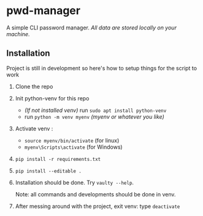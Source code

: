 # pwd-manager

A simple CLI password manager.
*All data are stored locally on your machine.*


Installation
---
Project is still in development so here's how to setup things for the script to work

1. Clone the repo

2. Init python-venv for this repo
    - *(If not installed venv)*  run `sudo apt install python-venv`
    - run `python -m venv myenv`  *(myenv or whatever you like)*


3. Activate venv :
    - `source myenv/bin/activate` (for linux)
    - `myenv\Scripts\activate` (for Windows)


4. `pip install -r requirements.txt`

5. `pip install --editable .`

6. Installation should be done. Try `vaulty --help`. 

    Note: all commands and developments should be done in venv.

7. After messing around with the project, exit venv: type `deactivate`